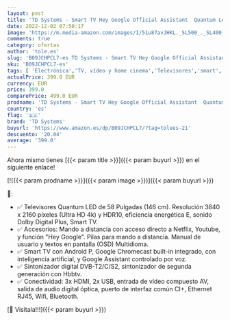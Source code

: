 ```yaml
---
layout: post
title: 'TD Systems - Smart TV Hey Google Official Assistant  Quantum Led 4K HDR10 - Televisores 58 Pulgadas  Control por Voz  Chromecast  3X HDMI  2X USB  3 años de garantía - K58DLX14GLQ Modelo 2022'
date: 2022-12-02 07:50:17
image: 'https://m.media-amazon.com/images/I/51u87avJHKL._SL500_._SL400_.jpg'
comments: true
category: ofertas
author: 'tole.es'
slug: 'B09JCHPCL7-es TD Systems - Smart TV Hey Google Official Assistant...'
sku: 'B09JCHPCL7-es'
tags: [ 'Electrónica','TV, vídeo y home cinema','Televisores','smart','td systems','tv','🇪🇸', ]
actualPrice: 399.0 EUR
currency: EUR
price: 399.0
comparePrice: 499.0 EUR
prodname: 'TD Systems - Smart TV Hey Google Official Assistant  Quantum Led 4K HDR10 - Televisores 58 Pulgadas  Control por Voz  Chromecast  3X HDMI  2X USB  3 años de garantía - K58DLX14GLQ Modelo 2022'
country: 'es'
flag: '🇪🇸'
brand: 'TD Systems'
buyurl: 'https://www.amazon.es/dp/B09JCHPCL7/?tag=tolees-21'
descuento: '20.04'
average: '399.0'
---
```


Ahora mismo tienes [{{< param title >}}]({{< param buyurl >}}) en el siguiente enlace!

[![{{< param prodname >}}]({{< param image >}})]({{< param buyurl >}})

🔎:

- ✅ Televisores Quantum LED de 58 Pulgadas (146 cm). Resolución 3840 x 2160 píxeles (Ultra HD 4k) y HDR10, eficiencia energética E, sonido Dolby Digital Plus, Smart TV.
- ✅ Accesorios: Mando a distancia con acceso directo a Netflix, Youtube, y función "Hey Google". Pilas para mando a distancia. Manual de usuario y textos en pantalla (OSD) Multidioma.
- ✅ Smart TV con Android P, Google Chromecast built-in integrado, con inteligencia artificial, y Google Assistant controlado por voz.
- ✅ Sintonizador digital DVB-T2/C/S2, sintonizador de segunda generación con Hbbtv.
- ✅ Conectividad: 3x HDMI, 2x USB, entrada de vídeo compuesto AV, salida de audio digital óptica, puerto de interfaz común CI+, Ethernet RJ45, Wifi, Bluetooth.

[🛒 Visítala!!!]({{< param buyurl >}})
